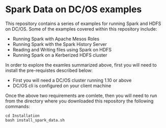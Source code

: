 # Spark Data on DC/OS examples

This repository contains a series of examples for running Spark and HDFS on DC/OS.  Some of the examples covered within this repository include:
* Running Spark with Apache Mesos Roles
* Running Spark with the Spark History Server
* Reading and Writing files using Spark on HDFS
* Running Spark on a Kerberized HDFS cluster

In order to explore the examles summarized above, first you will need to install the pre-requistes described below:
* First you will need a DC/OS cluster running 1.10 or above
* DC/OS cli is configured on your client machine

Once the above two requirements are comlete, then you will need to run from the directory where you downloaded this repository the following commands:
```
cd Installation
bash install_spark_data.sh
``` 